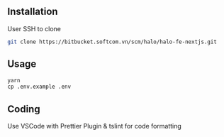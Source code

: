 ## Installation

User SSH to clone

```bash
git clone https://bitbucket.softcom.vn/scm/halo/halo-fe-nextjs.git
```

## Usage

```python
yarn
cp .env.example .env
```

## Coding

Use VSCode with Prettier Plugin & tslint for code formatting
